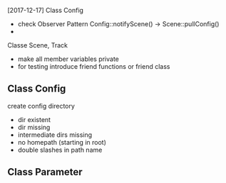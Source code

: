 [2017-12-17]
Class Config
- check Observer Pattern
	Config::notifyScene() -> Scene::pullConfig()
- 

Classe Scene, Track
- make all member variables private
- for testing introduce friend functions or friend class


Class Config
-------------------------------------------
create config directory
- dir existent
- dir missing
- intermediate dirs missing
- no homepath (starting in root)
- double slashes in path name


Class Parameter
--------------------------------------------